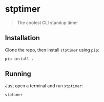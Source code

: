 # stptimer
> The coolest CLI standup timer

## Installation

Clone the repo, then install `stptimer` using `pip`:

    pip install .

## Running

Just open a terminal and run `stptimer`:

    stptimer
